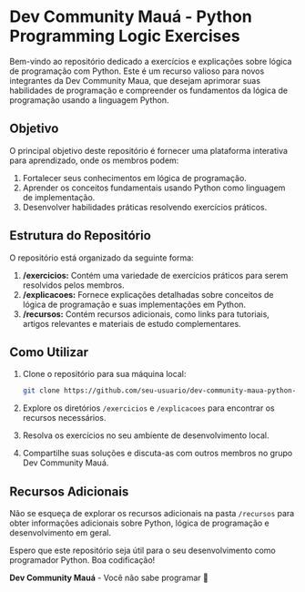 # Dev Community Mauá - Python Programming Logic Exercises

Bem-vindo ao repositório dedicado a exercícios e explicações sobre lógica de programação com Python. Este é um recurso valioso para novos integrantes da Dev Community Maua, que desejam aprimorar suas habilidades de programação e compreender os fundamentos da lógica de programação usando a linguagem Python.

## Objetivo

O principal objetivo deste repositório é fornecer uma plataforma interativa para aprendizado, onde os membros podem:

1. Fortalecer seus conhecimentos em lógica de programação.
2. Aprender os conceitos fundamentais usando Python como linguagem de implementação.
3. Desenvolver habilidades práticas resolvendo exercícios práticos.

## Estrutura do Repositório

O repositório está organizado da seguinte forma:

1. **/exercicios:** Contém uma variedade de exercícios práticos para serem resolvidos pelos membros.
2. **/explicacoes:** Fornece explicações detalhadas sobre conceitos de lógica de programação e suas implementações em Python.
3. **/recursos:** Contém recursos adicionais, como links para tutoriais, artigos relevantes e materiais de estudo complementares.

## Como Utilizar

1. Clone o repositório para sua máquina local:

   ```bash
   git clone https://github.com/seu-usuario/dev-community-maua-python-logic.git
   ```

2. Explore os diretórios `/exercicios` e `/explicacoes` para encontrar os recursos necessários.

3. Resolva os exercícios no seu ambiente de desenvolvimento local.

4. Compartilhe suas soluções e discuta-as com outros membros no grupo Dev Community Mauá.

## Recursos Adicionais

Não se esqueça de explorar os recursos adicionais na pasta `/recursos` para obter informações adicionais sobre Python, lógica de programação e desenvolvimento em geral.

Espero que este repositório seja útil para o seu desenvolvimento como programador Python. Boa codificação!

**Dev Community Mauá** - Você não sabe programar 🚀
